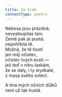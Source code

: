 ```yaml
---
title: Za hrob
contentType: poetry
---
```


<section>

Nebesa jsou prázdná;  
nevystoupilas tam.  
Země pak je pustá;  
nepohřbila tě.  
Možná, že tě hostí  
jen můj očistec,  
očistec tvých kostí —  
jež teď v nitru laskám,  
že se daly, i ty stydkaté,  
z masa svého svléct.

</section>

<section>

A tma mých očních důlků  
není už tak hustá.

</section>
